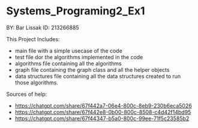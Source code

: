 # Systems_Programing2_Ex1
BY: Bar Lissak
ID: 213266885

This Project Includes:
- main file with a simple usecase of the code
- test file dor the algorithms implemented in the code
- algorithms file containing all the algorithms
- graph file containing the graph class and all the helper objects
- data structures file containing all the data structures created to run those algorithms.

Sources of help:
- https://chatgpt.com/share/67f442a7-06e4-800c-8eb9-230b6eca5026
- https://chatgpt.com/share/67f442e8-0b00-800c-8508-c4d42f14bd95
- https://chatgpt.com/share/67f44347-b5a0-800c-99ee-71f5c23585b2
